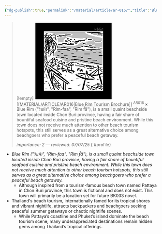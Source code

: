 ```yaml
---
{"dg-publish":true,"permalink":"/material/article/ar-016/","title":"Blue Rim Tourism Brochure","tags":["-article"]}
---
```


>[!empty]
> ![RESOURCE/ASSET/ICON/AR016.png|icon](/img/user/RESOURCE/ASSET/ICON/AR016.png) <u class="title">[[MATERIAL/ARTICLE/AR016\|Blue Rim Tourism Brochure]]</u> <sup class="title">AR016</sup> <b class="title">×</b>
> Blue Rim ("ริมฟ้า", "Rim-faa", "Rim f̂ā"), is a small quaint beachside town located inside Chon Buri province, having a fair share of bountiful seafood cuisine and pristine beach environment. While this town does not receive much attention to other beach tourism hotspots, this still serves as a great alternative choice among beachgoers who prefer a peaceful beach getaway.
> 
> <i class="small">importance: 2 — reviewed: 07/07/25</i>
{ #profile}


- *Blue Rim ("ริมฟ้า", "Rim-faa", "Rim f̂ā"), is a small quaint beachside town located inside Chon Buri province, having a fair share of bountiful seafood cuisine and pristine beach environment. While this town does not receive much attention to other beach tourism hotspots, this still serves as a great alternative choice among beachgoers who prefer a peaceful beach getaway.*
	- Although inspired from a tourism-famous beach town named Pattaya in Chon Buri province, this town is fictional and does not exist. This town will primarily be a location set for future BK003 novel.
- Thailand's beach tourism, internationally famed for its tropical shores and vibrant nightlife, attracts backpackers and beachgoers seeking peaceful summer getaways or chaotic nightlife scenes.
	- While Pattaya’s coastline and Phuket’s island dominate the beach tourism scene, many underappreciated destinations remain hidden gems among Thailand’s tropical offerings.
